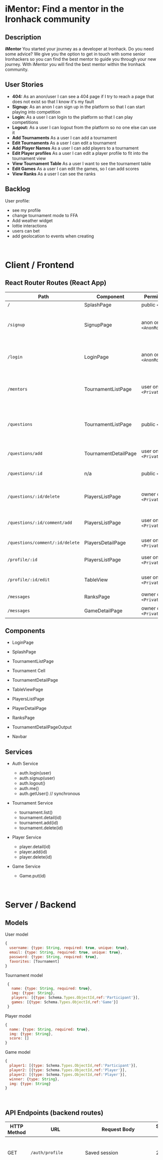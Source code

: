 # iMentor: Find a mentor in the Ironhack community


## Description

**iMentor** You started your journey as a developer at Ironhack. Do you need some advice? We give you the option to get in touch with some senior Ironhackers so you can find the best mentor to guide you through your new journey. With iMentor you will find the best mentor within the Ironhack community.

## User Stories

-  **404:** As an anon/user I can see a 404 page if I try to reach a page that does not exist so that I know it's my fault
-  **Signup:** As an anon I can sign up in the platform so that I can start playing into competition
-  **Login:** As a user I can login to the platform so that I can play competitions
-  **Logout:** As a user I can logout from the platform so no one else can use it
-  **Add Tournaments** As a user I can add a tournament
-  **Edit Tournaments** As a user I can edit a tournament
-  **Add Player Names** As a user I can add players to a tournament
-  **Edit Player profiles** As a user I can edit a player profile to fit into the tournament view
-  **View Tournament Table** As a user I want to see the tournament table
-  **Edit Games** As a user I can edit the games, so I can add scores
-  **View Ranks** As a user I can see the ranks




## Backlog

User profile:
- see my profile
- change tournament mode to FFA
- Add weather widget
- lottie interactions
- users can bet
- add geolocation to events when creating


<br>


# Client / Frontend

## React Router Routes (React App)
| Path                           | Component            | Permissions                 | Behavior                                                                     |
| ------------------------------ | -------------------- | --------------------------- | -----------------------------------------------------------------------------|
| `/`                            | SplashPage           | public `<Route>`            | Home page                                                                    |
| `/signup`                      | SignupPage           | anon only  `<AnonRoute>`    | Signup form, link to login, navigate to homepage after signup                |
| `/login`                       | LoginPage            | anon only `<AnonRoute>`     | Login form, link to signup, navigate to homepage after login                 |
| `/mentors`                     | TournamentListPage   | user only `<PrivateRoute>`  | Shows a list of mentors and gives the option to filter based on skills       |
| `/questions`                   | TournamentListPage   | public `<Route>`            | List of questions and gives the option to filter based on the question topic |
| `/questions/add`               | TournamentDetailPage | user only `<PrivateRoute>`  | Adds a question to the feed/list                                             |
| `/questions/:id`               | n/a                  | public `<Route>`            | See the details of the specific question                                     | 
| `/questions/:id/delete`        | PlayersListPage      | owner only  `<PrivateRoute>`| Delete the question(only the owner can do it)                                |
| `/questions/:id/comment/add`   | PlayersListPage      | user only `<PrivateRoute>`  | Add a comment to a specific question                                         |
| `/questions/comment/:id/delete`| PlayersDetailPage    | user only `<PrivateRoute>`  | Delete the comment                                                           |
| `/profile/:id`                 | PlayersListPage      | user only  `<PrivateRoute>` | The details of the mentor/mentee                                             |
| `/profile/:id/edit`            | TableView            | user only  `<PrivateRoute>` | Edit the details of the mentor/mentee                                        |
| `/messages`                    | RanksPage            | owner only `<PrivateRoute>` | See the list of messages                                                     |
| `/messages`                    | GameDetailPage       | owner only `<PrivateRoute>` | See specific chat                                                            |




## Components

- LoginPage

- SplashPage

- TournamentListPage

- Tournament Cell

- TournamentDetailPage

- TableViewPage

- PlayersListPage

- PlayerDetailPage

- RanksPage

- TournamentDetailPageOutput

- Navbar


  

 

## Services

- Auth Service
  - auth.login(user)
  - auth.signup(user)
  - auth.logout()
  - auth.me()
  - auth.getUser() // synchronous
- Tournament Service
  - tournament.list()
  - tournament.detail(id)
  - tournament.add(id)
  - tournament.delete(id)
  
- Player Service 

  - player.detail(id)
  - player.add(id)
  - player.delete(id)

- Game Service

  - Game.put(id)



<br>


# Server / Backend


## Models

User model

```javascript
{
  username: {type: String, required: true, unique: true},
  email: {type: String, required: true, unique: true},
  password: {type: String, required: true},
  favorites: [Tournament]
}
```



Tournament model

```javascript
 {
   name: {type: String, required: true},
   img: {type: String},
   players: [{type: Schema.Types.ObjectId,ref:'Participant'}],
   games: [{type: Schema.Types.ObjectId,ref:'Game'}]
 }
```



Player model

```javascript
{
  name: {type: String, required: true},
  img: {type: String},
  score: []
}
```



Game model

```javascript
{
  player1: [{type: Schema.Types.ObjectId,ref:'Participant'}],
  player2: [{type: Schema.Types.ObjectId,ref:'Player'}],
  player2: [{type: Schema.Types.ObjectId,ref:'Player'}],
  winner: {type: String},
  img: {type: String}
}
```


<br>


## API Endpoints (backend routes)

| HTTP Method | URL                         | Request Body                 | Success status | Error Status | Description                                                  |
| ----------- | --------------------------- | ---------------------------- | -------------- | ------------ | ------------------------------------------------------------ |
| GET         | `/auth/profile    `           | Saved session                | 200            | 404          | Check if user is logged in and return profile page           |
| POST        | `/auth/signup`                | {name, email, password}      | 201            | 404          | Checks if fields not empty (422) and user not exists (409), then create user with encrypted password, and store user in session |
| POST        | `/auth/login`                 | {username, password}         | 200            | 401          | Checks if fields not empty (422), if user exists (404), and if password matches (404), then stores user in session |
| POST        | `/auth/logout`                | (empty)                      | 204            | 400          | Logs out the user                                            |
| GET         | `/api/tournaments`                |                              |                | 400          | Show all tournaments                                         |
| GET         | `/api/tournaments/:id`            | {id}                         |                |              | Show specific tournament                                     |
| POST        | `/api/tournaments` | {}                           | 201            | 400          | Create and save a new tournament                             |
| PUT         | `/api/tournaments/:id`       | {name,img,players}           | 200            | 400          | edit tournament                                              |
| DELETE      | `/api/tournaments/:id`     | {id}                         | 201            | 400          | delete tournament                                            |
| GET         | `/api/players`                    |                              |                | 400          | show players                                                 |
| GET         | `/api/players/:id`                | {id}                         |                |              | show specific player                                         |
| POST        | `/api/players`         | {name,img,tournamentId}      | 200            | 404          | add player                                                   |
| PUT         | `/api/players/:id`           | {name,img}                   | 201            | 400          | edit player                                                  |
| DELETE      | `/api/players/:id`         | {id}                         | 200            | 400          | delete player                                                |
| GET         | `/api/games`                      | {}                           | 201            | 400          | show games                                                   |
| GET         | `/api/games/:id`                  | {id,tournamentId}            |                |              | show specific game                                           |
| POST        | `/api/games`             | {player1,player2,winner,img} |                |              | add game                                                     |
| PUT         | `/api/games/:id`             | {winner,score}               |                |              | edit game                                                    |


<br>


## Links

### Trello/Kanban

[Link to your trello board](https://trello.com/b/PBqtkUFX/curasan) 
or picture of your physical board

### Git

The url to your repository and to your deployed project

[Client repository Link](https://github.com/screeeen/project-client)

[Server repository Link](https://github.com/screeeen/project-server)

[Deployed App Link](http://heroku.com)

### Slides

The url to your presentation slides

[Slides Link](http://slides.com)

